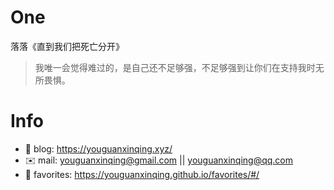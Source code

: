 # One
 
落落《直到我们把死亡分开》
>我唯一会觉得难过的，是自己还不足够强，不足够强到让你们在支持我时无所畏惧。
 
 
# Info

- 📝 blog: https://youguanxinqing.xyz/
- ✉️  mail: youguanxinqing@gmail.com || youguanxinqing@qq.com
- 📙 favorites: https://youguanxinqing.github.io/favorites/#/
